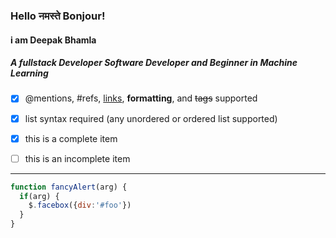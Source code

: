 ### Hello नमस्ते Bonjour!
#### i am __Deepak Bhamla__
##### A **fullstack Developer Software Developer** and Beginner in **Machine Learning**
- [x] @mentions, #refs, [links](), **formatting**, and <del>tags</del> supported
- [x] list syntax required (any unordered or ordered list supported)
- [x] this is a complete item
- [ ] this is an incomplete item


---
```javascript
function fancyAlert(arg) {
  if(arg) {
    $.facebox({div:'#foo'})
  }
}
```


